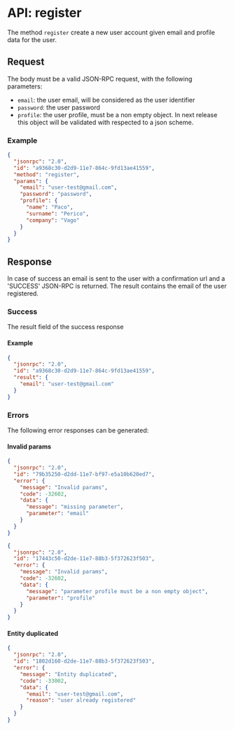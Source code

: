 # API: register

The method `register` create a new user account given email and
profile data for the user.

## Request

The body must be a valid JSON-RPC request, with the following parameters:

* `email`: the user email, will be considered as the user identifier
* `password`: the user password
* `profile`: the user profile, must be a non empty object. In next
  release this object will be validated with respected to a json
  scheme.

### Example

```json
{
  "jsonrpc": "2.0",
  "id": "a9368c30-d2d9-11e7-864c-9fd13ae41559",
  "method": "register",
  "params": {
    "email": "user-test@gmail.com",
    "password": "password",
    "profile": {
      "name": "Paco",
      "surname": "Perico",
      "company": "Vago"
    }
  }
}
```

## Response

In case of success an email is sent to the user with a confirmation url and a 'SUCCESS' JSON-RPC is returned. The result contains the email of the user registered.

### Success

The result field of the success response

#### Example

```json
{
  "jsonrpc": "2.0",
  "id": "a9368c30-d2d9-11e7-864c-9fd13ae41559",
  "result": {
    "email": "user-test@gmail.com"
  }
}
```

### Errors

The following error responses can be generated:

#### Invalid params

```json
{
  "jsonrpc": "2.0",
  "id": "79b35250-d2dd-11e7-bf97-e5a10b620ed7",
  "error": {
    "message": "Invalid params",
    "code": -32602,
    "data": {
      "message": "missing parameter",
      "parameter": "email"
    }
  }
}
```

```json
{
  "jsonrpc": "2.0",
  "id": "17443c50-d2de-11e7-88b3-5f372623f503",
  "error": {
    "message": "Invalid params",
    "code": -32602,
    "data": {
      "message": "parameter profile must be a non empty object",
      "parameter": "profile"
    }
  }
}
```

#### Entity duplicated
```json
{
  "jsonrpc": "2.0",
  "id": "1802d160-d2de-11e7-88b3-5f372623f503",
  "error": {
    "message": "Entity duplicated",
    "code": -33002,
    "data": {
      "email": "user-test@gmail.com",
      "reason": "user already registered"
    }
  }
}
```
